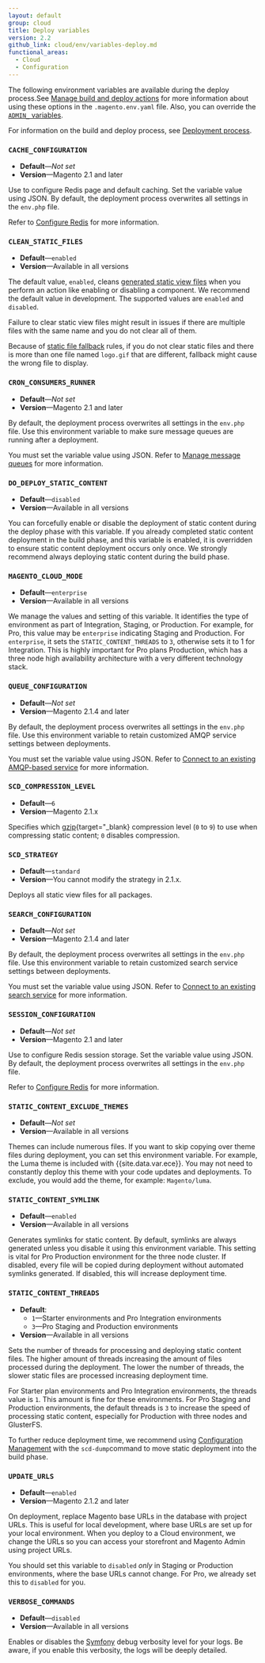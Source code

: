 ```yaml
---
layout: default
group: cloud
title: Deploy variables
version: 2.2
github_link: cloud/env/variables-deploy.md
functional_areas:
  - Cloud
  - Configuration
---
```

The following environment variables are available during the deploy process.See [Manage build and deploy actions](http://devdocs.magento.com/guides/v2.1/cloud/project/magento-env-yaml.html) for more information about using these options in the `.magento.env.yaml` file. Also, you can override the [`ADMIN_` variables]({{page.baseurl}}cloud/env/environment-vars_magento.html).

For information on the build and deploy process, see [Deployment process]({{page.baseurl}}cloud/reference/discover-deploy.html).

### `CACHE_CONFIGURATION`

-  **Default**—_Not set_
-  **Version**—Magento 2.1 and later

Use to configure Redis page and default caching. Set the variable value using JSON. By default, the deployment process overwrites all settings in the `env.php` file.

Refer to [Configure Redis]({{page.baseurl}}cloud/env/working-with-variables.html#redis) for more information.

### `CLEAN_STATIC_FILES`

-  **Default**—`enabled`
-  **Version**—Available in all versions

The default value, `enabled`, cleans [generated static view files]({{page.baseurl}}config-guide/cli/config-cli-subcommands-static-view.html#config-cli-static-overview) when you perform an action like enabling or disabling a component. We recommend the default value in development. The supported values are `enabled` and `disabled`.

Failure to clear static view files might result in issues if there are multiple files with the same name and you do not clear all of them.

Because of [static file fallback]({{page.baseurl}}howdoi/clean_static_cache.html) rules, if you do not clear static files and there is more than one file named `logo.gif` that are different, fallback might cause the wrong file to display.

### `CRON_CONSUMERS_RUNNER`

-  **Default**—_Not set_
-  **Version**—Magento 2.1 and later

By default, the deployment process overwrites all settings in the `env.php` file. Use this environment variable to make sure message queues are running after a deployment.
 
You must set the variable value using JSON. Refer to [Manage message queues]({{page.baseurl}}cloud/env/working-with-variables.html#manage-message-queues) for more information.

### `DO_DEPLOY_STATIC_CONTENT`

-  **Default**—`disabled`
-  **Version**—Available in all versions

You can forcefully enable or disable the deployment of static content during the deploy phase with this variable. If you already completed static content deployment in the build phase, and this variable is enabled, it is overridden to ensure static content deployment occurs only once. We strongly recommend always deploying static content during the build phase.

### `MAGENTO_CLOUD_MODE`

-  **Default**—`enterprise`
-  **Version**—Available in all versions

We manage the values and setting of this variable. It identifies the type of environment as part of Integration, Staging, or Production. For example, for Pro, this value may be `enterprise` indicating Staging and Production. For `enterprise`, it sets the `STATIC_CONTENT_THREADS` to `3`, otherwise sets it to 1 for Integration. This is highly important for Pro plans Production, which has a three node high availability architecture with a very different technology stack.

### `QUEUE_CONFIGURATION`

-  **Default**—_Not set_
-  **Version**—Magento 2.1.4 and later

By default, the deployment process overwrites all settings in the `env.php` file. Use this environment variable to retain customized AMQP service settings between deployments.

You must set the variable value using JSON. Refer to [Connect to an existing AMQP-based service]({{page.baseurl}}cloud/env/working-with-variables.html#queue) for more information.

### `SCD_COMPRESSION_LEVEL`

-  **Default**—`6`
-  **Version**—Magento 2.1.x

Specifies which [gzip](https://www.gnu.org/software/gzip){target="\_blank} compression level (`0` to `9`) to use when compressing static content; `0` disables compression.

### `SCD_STRATEGY`

-  **Default**—`standard`
-  **Version**—You cannot modify the strategy in 2.1.x.

Deploys all static view files for all packages.

### `SEARCH_CONFIGURATION`

-  **Default**—_Not set_
-  **Version**—Magento 2.1.4 and later

By default, the deployment process overwrites all settings in the `env.php` file. Use this environment variable to retain customized search service settings between deployments.

You must set the variable value using JSON. Refer to [Connect to an existing search service]({{page.baseurl}}cloud/env/working-with-variables.html#search) for more information.

### `SESSION_CONFIGURATION`

-  **Default**—_Not set_
-  **Version**—Magento 2.1 and later

Use to configure Redis session storage. Set the variable value using JSON. By default, the deployment process overwrites all settings in the `env.php` file.

Refer to [Configure Redis]({{page.baseurl}}cloud/env/working-with-variables.html#redis) for more information.

### `STATIC_CONTENT_EXCLUDE_THEMES`

-  **Default**—_Not set_
-  **Version**—Available in all versions

Themes can include numerous files. If you want to skip copying over theme files during deployment, you can set this environment variable. For example, the Luma theme is included with {{site.data.var.ece}}. You may not need to constantly deploy this theme with your code updates and deployments. To exclude, you would add the theme, for example: `Magento/luma`.

### `STATIC_CONTENT_SYMLINK`

-  **Default**—`enabled`
-  **Version**—Available in all versions

Generates symlinks for static content. By default, symlinks are always generated unless you disable it using this environment variable. This setting is vital for Pro Production environment for the three node cluster. If disabled, every file will be copied during deployment without automated symlinks generated. If disabled, this will increase deployment time.

### `STATIC_CONTENT_THREADS`

-  **Default**: 
    -  `1`—Starter environments and Pro Integration environments
    -  `3`—Pro Staging and Production environments
-  **Version**—Available in all versions

Sets the number of threads for processing and deploying static content files. The higher amount of threads increasing the amount of files processed during the deployment. The lower the number of threads, the slower static files are processed increasing deployment time.

For Starter plan environments and Pro Integration environments, the threads value is `1`. This amount is fine for these environments. For Pro Staging and Production environments, the default threads is `3` to increase the speed of processing static content, especially for Production with three nodes and GlusterFS.

To further reduce deployment time, we recommend using [Configuration Management]({{page.baseurl}}cloud/live/sens-data-over.html) with the `scd-dump`command to move static deployment into the build phase.

### `UPDATE_URLS`

-  **Default**—`enabled`
-  **Version**—Magento 2.1.2 and later

On deployment, replace Magento base URLs in the database with project URLs. This is useful for local development, where base URLs are set up for your local environment. When you deploy to a Cloud environment, we change the URLs so you can access your storefront and Magento Admin using project URLs.

You should set this variable to `disabled` _only_ in Staging or Production environments, where the base URLs cannot change. For Pro, we already set this to `disabled` for you.

### `VERBOSE_COMMANDS`

-  **Default**—`disabled`
-  **Version**—Available in all versions

 Enables or disables the <a href="https://symfony.com/doc/current/console/verbosity.html">Symfony</a> debug verbosity level for your logs. Be aware, if you enable this verbosity, the logs will be deeply detailed.

